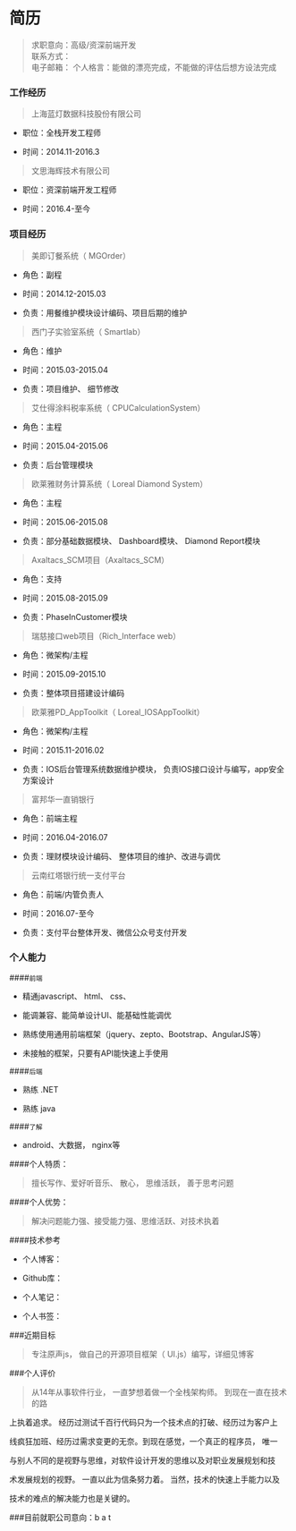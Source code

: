 ﻿
# **简历**

> 求职意向：高级/资深前端开发        
> 联系方式：     
> 电子邮箱：
> 个人格言：能做的漂亮完成，不能做的评估后想方设法完成

 

 

### **工作经历**

> 上海蓝灯数据科技股份有限公司      

 

* 职位：全栈开发工程师          

* 时间：2014.11-2016.3     

 

> 文思海辉技术有限公司      

 

* 职位：资深前端开发工程师      

* 时间：2016.4-至今       

   

     

### **项目经历**

> 美即订餐系统（ MGOrder）

   

  * 角色：副程       

  * 时间：2014.12-2015.03      

  * 负责：用餐维护模块设计编码、项目后期的维护       

   

> 西门子实验室系统（ Smartlab）

   

  * 角色：维护       

  * 时间：2015.03-2015.04      

  * 负责：项目维护、 细节修改       

   

> 艾仕得涂料税率系统（ CPUCalculationSystem）

   

  * 角色：主程

  * 时间：2015.04-2015.06

  * 负责：后台管理模块

   

> 欧莱雅财务计算系统（ Loreal Diamond System）

   

   * 角色：主程

   * 时间：2015.06-2015.08

   * 负责：部分基础数据模块、 Dashboard模块、 Diamond Report模块

    

> Axaltacs_SCM项目（Axaltacs_SCM）

   

  * 角色：支持

  * 时间：2015.08-2015.09

  * 负责：PhaseInCustomer模块

   

> 瑞慈接口web项目（Rich_Interface web）

   

  * 角色：微架构/主程

  * 时间：2015.09-2015.10

  * 负责：整体项目搭建设计编码

   

> 欧莱雅PD_AppToolkit（ Loreal_IOSAppToolkit）

   

  * 角色：微架构/主程

  * 时间：2015.11-2016.02

  * 负责：IOS后台管理系统数据维护模块， 负责IOS接口设计与编写，app安全方案设计

   

> 富邦华一直销银行

   

  * 角色：前端主程

  * 时间：2016.04-2016.07

  * 负责：理财模块设计编码、 整体项目的维护、改进与调优

   

> 云南红塔银行统一支付平台

   

  * 角色：前端/内管负责人

  * 时间：2016.07-至今

  * 负责：支付平台整体开发、微信公众号支付开发

     

     

###  个人能力

####`前端`

 

  * 精通javascript、 html、 css、

  * 能调兼容、能简单设计UI、能基础性能调优 

  * 熟练使用通用前端框架（jquery、zepto、Bootstrap、AngularJS等）

  * 未接触的框架，只要有API能快速上手使用  

            

####`后端`

 

  * 熟练 .NET

  * 熟练 java      

     

####`了解`

 

  * android、大数据， nginx等        

   

   

####个人特质：

> 擅长写作、爱好听音乐、 散心， 思维活跃， 善于思考问题

 

 

####个人优势：

> 解决问题能力强、接受能力强、思维活跃、对技术执着

 

 

####技术参考

  * 个人博客： 

  * Github库：  

  * 个人笔记： 

  * 个人书签： 

 

 

###近期目标

> 专注原声js， 做自己的开源项目框架（ UI.js）编写，详细见博客

 

 

###个人评价

> 从14年从事软件行业， 一直梦想着做一个全栈架构师。 到现在一直在技术的路

  上执着追求。 经历过测试千百行代码只为一个技术点的打破、经历过为客户上

  线疯狂加班、经历过需求变更的无奈。到现在感觉，一个真正的程序员， 唯一

  与别人不同的是视野与思维，对软件设计开发的思维以及对职业发展规划和技

  术发展规划的视野。 一直以此为信条努力着。 当然，技术的快速上手能力以及

  技术的难点的解决能力也是关键的。

   

###目前就职公司意向：b a t